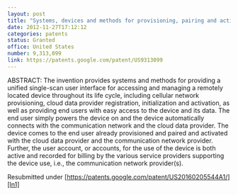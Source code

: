 ```yaml
---
layout: post
title: "Systems, devices and methods for provisioning, pairing and activating a newly manufactured device for automatic joining of customer's network"
date: 2012-11-27T17:12:12
categories: patents
status: Granted
office: United States
number: 9,313,099
link: https://patents.google.com/patent/US9313099
---
```


ABSTRACT: The invention provides systems and methods for providing a unified single-scan user interface for accessing and managing a remotely located device throughout its life cycle, including cellular network provisioning, cloud data provider registration, initialization and activation, as well as providing end users with easy access to the device and its data. The end user simply powers the device on and the device automatically connects with the communication network and the cloud data provider. The device comes to the end user already provisioned and paired and activated with the cloud data provider and the communication network provider. Further, the user account, or accounts, for the use of the device is both active and recorded for billing by the various service providers supporting the device use, i.e., the communication network provider(s).

Resubmitted under [https://patents.google.com/patent/US20160205544A1/][ln1]

[ln1]: https://patents.google.com/patent/US20160205544A1/

